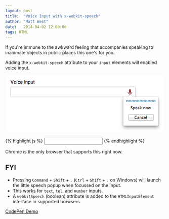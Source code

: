 ```yaml
---
layout: post
title:  "Voice Input with x-webkit-speech"
author: "Matt West"
date:   2014-04-02 12:00:00
tags: HTML
---
```


If you're immune to the awkward feeling that accompanies speaking to inanimate objects in public places this one's for you.

Adding the `x-webkit-speech` attribute to your `input` elements will enabled voice input.

![Voice Input Demo](/img/voice-input-demo.png)

{% highlight js %}
<input type="text" x-webkit-speech>
{% endhighlight %}

Chrome is the only browser that supports this right now.

## FYI

* Pressing `Command` + `Shift` + `.` (`Ctrl` + `Shift` + `.` on Windows) will launch the little speech popup when focussed on the input.
* This works for `text`, `tel`, and `number` inputs.
* A `webkitSpeech` (boolean) attribute is added to the `HTMLInputElement` interface in supported browsers.

[CodePen Demo](http://codepen.io/matt-west/pen/wbpqu)
